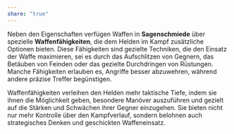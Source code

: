 ```yaml
---
share: "true"
---
```

Neben den Eigenschaften verfügen Waffen in **Sagenschmiede** über spezielle **Waffenfähigkeiten**, die dem Helden im Kampf zusätzliche Optionen bieten. Diese Fähigkeiten sind gezielte Techniken, die den Einsatz der Waffe maximieren, sei es durch das Aufschlitzen von Gegnern, das Betäuben von Feinden oder das gezielte Durchdringen von Rüstungen. Manche Fähigkeiten erlauben es, Angriffe besser abzuwehren, während andere präzise Treffer begünstigen.  
  
Waffenfähigkeiten verleihen den Helden mehr taktische Tiefe, indem sie ihnen die Möglichkeit geben, besondere Manöver auszuführen und gezielt auf die Stärken und Schwächen ihrer Gegner einzugehen. Sie bieten nicht nur mehr Kontrolle über den Kampfverlauf, sondern belohnen auch strategisches Denken und geschickten Waffeneinsatz.